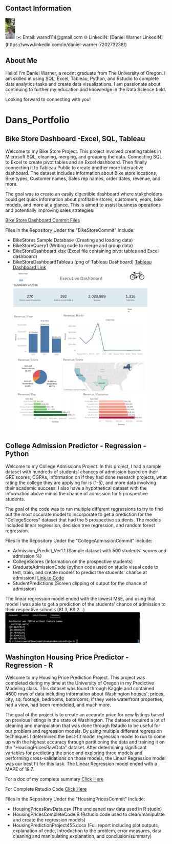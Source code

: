 ## Contact Information

<img src="grad pic 2.jpg" alt="Daniel Warner" width="30">
✉️ Email: warnd114@gmail.com
🌐 LinkedIN: [Daniel Warner LinkedIN](https://www.linkedin.com/in/daniel-warner-720273238/)


## About Me

Hello! I'm Daniel Warner, a recent graduate from The University of Oregon. I am skilled in using SQL, Excel, Tableau, Python, and Rstudio to complete data analytics tasks and create data visualizations. I am passionate about continuing to further my education and knowledge in the Data Science field.

Looking forward to connecting with you!


# Dans_Portfolio
## Bike Store Dashboard -Excel, SQL, Tableau


Welcome to my Bike Store Project. This project involved creating tables in Microsoft SQL, cleaning, merging, and grouping the data. Connecting SQL to Excel to create pivot tables and an Excel dashboard.
Then finally connecting it to Tableau Public to create another more interactive dashboard. The dataset includes information about Bike store locations, Bike types, Customer names, Sales rep names, order dates, revenue, and more.

The goal was to create an easily digestible dashboard where stakeholders could get quick information about profitable stores, customers, years, bike models, and more at a glance. This is aimed to assist business operations and potentially improving sales strategies.

[Bike Store Dashboard Commit Files](https://github.com/DanWarner00/dans_portfolio)

Files In the Repository Under the "BikeStoreCommit" Include:
* BikeStores Sample Database (Creating and loading data)
* BikeStoreQuery1 (Writing code to merge and group data)
* BikeStoreDashboard.xlsx (Excel file containing pivot tables and Excel dashboard)
* BikeStoreDashboardTableau (png of Tableau Dashboard) [Tableau Dashboard Link](https://public.tableau.com/app/profile/daniel.warner8834/viz/BikeStoreDashboard_16863504991130/Dashboard1)
  <img src="BikeStoreDashboardTableau.png" alt="Tableau Dashboard" style="width:420px;">

## College Admission Predictor - Regression - Python
Welcome to my College Admissions Project. In this project, I had a sample dataset with hundreds of students' chances of admission based on their GRE scores, CGPAs, information on if they had done research projects, what rating the college they are applying for is (1-5), and more data involving their academic success. I also have a hypothetical dataset with the information above minus the chance of admission for 5 prospective students.

The goal of the code was to run multiple different regressions to try to find out the most accurate model to incorporate to get a prediction for the "CollegeScores" dataset that had the 5 prospective students. The models included linear regression, decision tree regression, and random forest regression.

Files In the Repository Under the "CollegeAdmissionCommit" Include:
* Admission_Predict_Ver1.1 (Sample dataset with 500 students' scores and admission %)
* CollegeScores (Information on the prospective students)
* GraduateAdmissionCode (python code used on studio visual code to test, train, and create models to predict the students' chance at admission) [Link to Code](https://github.com/DanWarner00/dans_portfolio/blob/master/GraduateAdmissionCode.py)
* StudentPredictions (Screen clipping of output for the chance of admission)

The linear regression model ended with the lowest MSE, and using that model I was able to get a prediction of the students' chance of admission to their respective schools (81.3, 69.2...)
<img src="StudentPredictions.png" alt="Student Prediction Percentage" style="width:420px;">

## Washington Housing Price Predictor - Regression - R
Welcome to my Housing Price Prediction Project. This project was completed during my time at the University of Oregon in my Predictive Modeling class. This dataset was found through Kaggle and contained 4600 rows of data including information about Washington houses'; prices, city, sq. footage, bedrooms, bathrooms, if they were waterfront properties, had a view, had been remodeled, and much more.

The goal of the project is to create an accurate price for new listings based on previous listings in the state of Washington. The dataset required a lot of cleaning and manipulation that was done through Rstudio to be useful for our problem and regression models. By using multiple different regression techniques I determined the best-fit model regression model to run to come up with the highest accuracy through partitioning the data and training it on the "HousingPricesRawData" dataset. After determining significant variables for predicting the price 
and exploring three models and performing cross-validations on those models, the Linear Regression model was our best fit for this task. The Linear Regression model ended with a MAPE of 19.7.

For a doc of my complete summary [Click Here](https://github.com/DanWarner00/dans_portfolio/blob/master/HousingPredictionProject455.docx)

For Complete Rstudio Code [Click Here](https://github.com/DanWarner00/dans_portfolio/blob/master/HousingPricesCompleteCode.R)

Files In the Repository Under the "HousingPricesCommit" Include:
* HousingPricesRawData.csv (The uncleaned raw data used in R studio)
* HousingPricesCompleteCode.R (Rstudio code used to clean/manipulate and create the regression models)
* HousingPredictionProject455.docx (Full report including plot outputs, explanation of code, Introduction to the problem, error measures, data cleaning and manipulating explanation, and conclusion/summary)



